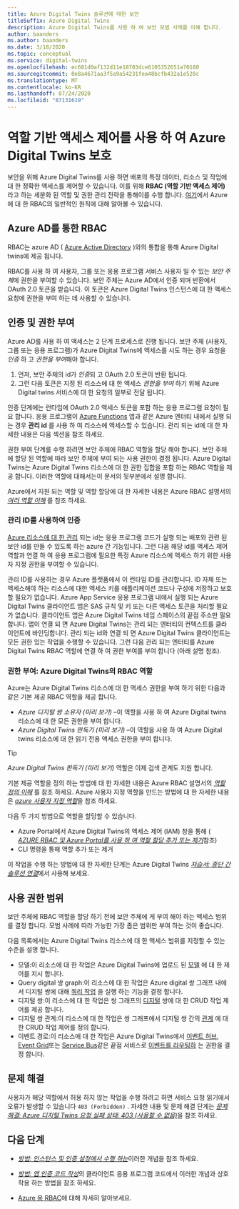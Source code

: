 ```yaml
---
title: Azure Digital Twins 솔루션에 대한 보안
titleSuffix: Azure Digital Twins
description: Azure Digital Twins를 사용 하 여 보안 모범 사례를 이해 합니다.
author: baanders
ms.author: baanders
ms.date: 3/18/2020
ms.topic: conceptual
ms.service: digital-twins
ms.openlocfilehash: ec681d0af132d11e18703dce6105352651a70180
ms.sourcegitcommit: 0e8a4671aa3f5a9a54231fea48bcfb432a1e528c
ms.translationtype: MT
ms.contentlocale: ko-KR
ms.lasthandoff: 07/24/2020
ms.locfileid: "87131619"
---
```

# <a name="secure-azure-digital-twins-with-role-based-access-control"></a>역할 기반 액세스 제어를 사용 하 여 Azure Digital Twins 보호

보안을 위해 Azure Digital Twins를 사용 하면 배포의 특정 데이터, 리소스 및 작업에 대 한 정확한 액세스를 제어할 수 있습니다. 이를 위해 **RBAC (역할 기반 액세스 제어)** 라고 하는 세분화 된 역할 및 권한 관리 전략을 통해이를 수행 합니다. [여기](../role-based-access-control/overview.md)에서 Azure에 대 한 RBAC의 일반적인 원칙에 대해 알아볼 수 있습니다.

## <a name="rbac-through-azure-ad"></a>Azure AD를 통한 RBAC

RBAC는 azure AD ( [Azure Active Directory](../active-directory/fundamentals/active-directory-whatis.md) )와의 통합을 통해 Azure Digital twins에 제공 됩니다.

RBAC를 사용 하 여 사용자, 그룹 또는 응용 프로그램 서비스 사용자 일 수 있는 *보안 주체*에 권한을 부여할 수 있습니다. 보안 주체는 Azure AD에서 인증 되며 반환에서 OAuth 2.0 토큰을 받습니다. 이 토큰은 Azure Digital Twins 인스턴스에 대 한 액세스 요청에 권한을 부여 하는 데 사용할 수 있습니다.

## <a name="authentication-and-authorization"></a>인증 및 권한 부여

Azure AD를 사용 하 여 액세스는 2 단계 프로세스로 진행 됩니다. 보안 주체 (사용자, 그룹 또는 응용 프로그램)가 Azure Digital Twins에 액세스를 시도 하는 경우 요청을 *인증* 하 고 *권한을 부여*해야 합니다. 

1. 먼저, 보안 주체의 id가 *인증*되 고 OAuth 2.0 토큰이 반환 됩니다.
2. 그런 다음 토큰은 지정 된 리소스에 대 한 액세스 *권한을 부여* 하기 위해 Azure Digital twins 서비스에 대 한 요청의 일부로 전달 됩니다.

인증 단계에는 런타임에 OAuth 2.0 액세스 토큰을 포함 하는 응용 프로그램 요청이 필요 합니다. 응용 프로그램이 [Azure Functions](../azure-functions/functions-overview.md) 앱과 같은 Azure 엔터티 내에서 실행 되는 경우 **관리 id** 를 사용 하 여 리소스에 액세스할 수 있습니다. 관리 되는 id에 대 한 자세한 내용은 다음 섹션을 참조 하세요.

권한 부여 단계를 수행 하려면 보안 주체에 RBAC 역할을 할당 해야 합니다. 보안 주체에 할당 된 역할에 따라 보안 주체에 부여 되는 사용 권한이 결정 됩니다. Azure Digital Twins는 Azure Digital Twins 리소스에 대 한 권한 집합을 포함 하는 RBAC 역할을 제공 합니다. 이러한 역할에 대해서는이 문서의 뒷부분에서 설명 합니다.

Azure에서 지원 되는 역할 및 역할 할당에 대 한 자세한 내용은 Azure RBAC 설명서의 [*여러 역할 이해*](../role-based-access-control/rbac-and-directory-admin-roles.md) 를 참조 하세요.

### <a name="authentication-with-managed-identities"></a>관리 ID를 사용하여 인증

[Azure 리소스에 대 한 관리](../active-directory/managed-identities-azure-resources/overview.md) 되는 id는 응용 프로그램 코드가 실행 되는 배포와 관련 된 보안 id를 만들 수 있도록 하는 azure 간 기능입니다. 그런 다음 해당 id를 액세스 제어 역할과 연결 하 여 응용 프로그램에 필요한 특정 Azure 리소스에 액세스 하기 위한 사용자 지정 권한을 부여할 수 있습니다.

관리 ID를 사용하는 경우 Azure 플랫폼에서 이 런타임 ID를 관리합니다. ID 자체 또는 액세스해야 하는 리소스에 대한 액세스 키를 애플리케이션 코드나 구성에 저장하고 보호할 필요가 없습니다. Azure App Service 응용 프로그램 내에서 실행 되는 Azure Digital Twins 클라이언트 앱은 SAS 규칙 및 키 또는 다른 액세스 토큰을 처리할 필요가 없습니다. 클라이언트 앱은 Azure Digital Twins 네임 스페이스의 끝점 주소만 필요 합니다. 앱이 연결 되 면 Azure Digital Twins는 관리 되는 엔터티의 컨텍스트를 클라이언트에 바인딩합니다. 관리 되는 id와 연결 되 면 Azure Digital Twins 클라이언트는 모든 권한 있는 작업을 수행할 수 있습니다. 그런 다음 관리 되는 엔터티를 Azure Digital Twins RBAC 역할에 연결 하 여 권한 부여를 부여 합니다 (아래 설명 참조).

### <a name="authorization-rbac-roles-for-azure-digital-twins"></a>권한 부여: Azure Digital Twins의 RBAC 역할

Azure는 Azure Digital Twins 리소스에 대 한 액세스 권한을 부여 하기 위한 다음과 같은 기본 제공 RBAC 역할을 제공 합니다.
* *Azure 디지털 쌍 소유자 (미리 보기)* –이 역할을 사용 하 여 Azure Digital twins 리소스에 대 한 모든 권한을 부여 합니다.
* *Azure Digital Twins 판독기 (미리 보기)* –이 역할을 사용 하 여 Azure Digital twins 리소스에 대 한 읽기 전용 액세스 권한을 부여 합니다.

> [!TIP]
> *Azure Digital Twins 판독기 (미리 보기)* 역할은 이제 검색 관계도 지원 합니다.

기본 제공 역할을 정의 하는 방법에 대 한 자세한 내용은 Azure RBAC 설명서의 [*역할 정의 이해*](../role-based-access-control/role-definitions.md) 를 참조 하세요. Azure 사용자 지정 역할을 만드는 방법에 대 한 자세한 내용은 [*azure 사용자 지정 역할*](../role-based-access-control/custom-roles.md)을 참조 하세요.

다음 두 가지 방법으로 역할을 할당할 수 있습니다.
* Azure Portal에서 Azure Digital Twins의 액세스 제어 (IAM) 창을 통해 ( [*AZURE RBAC 및 Azure Portal를 사용 하 여 역할 할당 추가 또는 제거*](../role-based-access-control/role-assignments-portal.md)참조)
* CLI 명령을 통해 역할 추가 또는 제거

이 작업을 수행 하는 방법에 대 한 자세한 단계는 Azure Digital Twins [*자습서: 종단 간 솔루션 연결*](tutorial-end-to-end.md)에서 사용해 보세요.

## <a name="permission-scopes"></a>사용 권한 범위

보안 주체에 RBAC 역할을 할당 하기 전에 보안 주체에 게 부여 해야 하는 액세스 범위를 결정 합니다. 모범 사례에 따라 가능한 가장 좁은 범위만 부여 하는 것이 좋습니다.

다음 목록에서는 Azure Digital Twins 리소스에 대 한 액세스 범위를 지정할 수 있는 수준을 설명 합니다.
* 모델:이 리소스에 대 한 작업은 Azure Digital Twins에 업로드 된 [모델](concepts-models.md) 에 대 한 제어를 지시 합니다.
* Query digital 쌍 graph:이 리소스에 대 한 작업은 Azure digital 쌍 그래프 내에서 디지털 쌍에 대해 [쿼리 작업](concepts-query-language.md) 을 실행 하는 기능을 결정 합니다.
* 디지털 쌍:이 리소스에 대 한 작업은 쌍 그래프의 [디지털](concepts-twins-graph.md) 쌍에 대 한 CRUD 작업 제어를 제공 합니다.
* 디지털 쌍 관계:이 리소스에 대 한 작업은 쌍 그래프에서 디지털 쌍 간의 [관계](concepts-twins-graph.md) 에 대 한 CRUD 작업 제어를 정의 합니다.
* 이벤트 경로:이 리소스에 대 한 작업은 Azure Digital Twins에서 [이벤트 허브](../event-hubs/event-hubs-about.md), [Event Grid](../event-grid/overview.md)또는 [Service Bus](../service-bus-messaging/service-bus-messaging-overview.md)같은 끝점 서비스로 [이벤트를 라우팅하](concepts-route-events.md) 는 권한을 결정 합니다.

## <a name="troubleshooting"></a>문제 해결

사용자가 해당 역할에서 허용 하지 않는 작업을 수행 하려고 하면 서비스 요청 읽기에서 오류가 발생할 수 있습니다 `403 (Forbidden)` . 자세한 내용 및 문제 해결 단계는 [*문제 해결: Azure 디지털 Twins 요청 실패 상태: 403 (사용할 수 없음)*](troubleshoot-error-403.md)을 참조 하세요.

## <a name="next-steps"></a>다음 단계

* [*방법: 인스턴스 및 인증 설정에서 수행 하는*](how-to-set-up-instance-scripted.md)이러한 개념을 참조 하세요.

* [*방법: 앱 인증 코드 작성*](how-to-authenticate-client.md)의 클라이언트 응용 프로그램 코드에서 이러한 개념과 상호 작용 하는 방법을 참조 하세요.

* [Azure 용 RBAC](../role-based-access-control/overview.md)에 대해 자세히 알아보세요.
